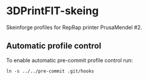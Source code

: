 3DPrintFIT-skeing
=================

Skeinforge profiles for RepRap printer PrusaMendel #2.


Automatic profile control
-------------------------

To enable automatic pre-commit profile control run:

    ln -s ../../pre-commit .git/hooks
